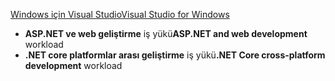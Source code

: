 [<span data-ttu-id="fb47a-101">Windows için Visual Studio</span><span class="sxs-lookup"><span data-stu-id="fb47a-101">Visual Studio for Windows</span></span>](https://www.microsoft.com/net/download/windows)
* <span data-ttu-id="fb47a-102">**ASP.NET ve web geliştirme** iş yükü</span><span class="sxs-lookup"><span data-stu-id="fb47a-102">**ASP.NET and web development** workload</span></span>
* <span data-ttu-id="fb47a-103">**.NET core platformlar arası geliştirme** iş yükü</span><span class="sxs-lookup"><span data-stu-id="fb47a-103">**.NET Core cross-platform development** workload</span></span>
